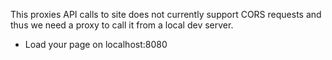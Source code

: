 This proxies API calls to site does not currently support CORS requests and thus we need a proxy to call it from a local dev server.


- Load your page on localhost:8080